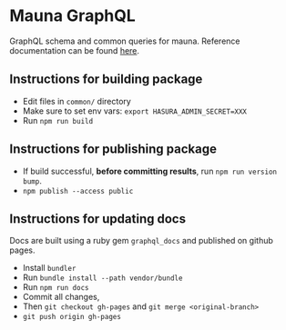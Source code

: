 # Mauna GraphQL

GraphQL schema and common queries for mauna. Reference documentation can be found [here](https://mauna-ai.github.io/graphql/docs/).

## Instructions for building package

- Edit files in `common/` directory
- Make sure to set env vars: `export HASURA_ADMIN_SECRET=XXX`
- Run `npm run build`

## Instructions for publishing package

- If build successful, **before committing results**, run `npm run version bump`.
- `npm publish --access public`

## Instructions for updating docs

Docs are built using a ruby gem `graphql_docs` and published on github pages.

- Install `bundler`
- Run `bundle install --path vendor/bundle`
- Run `npm run docs`
- Commit all changes,
- Then `git checkout gh-pages` and `git merge <original-branch>`
- `git push origin gh-pages`
